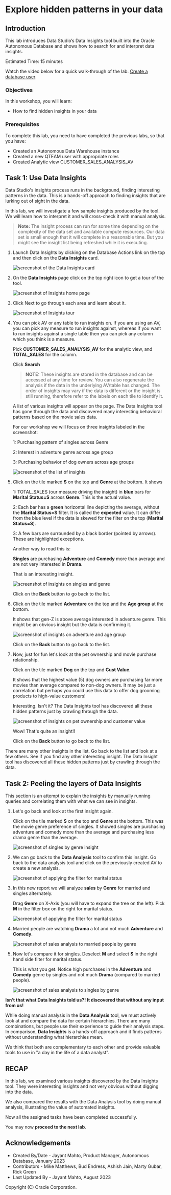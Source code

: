 # Explore hidden patterns in your data


## Introduction

This lab introduces Data Studio’s Data Insights tool built into the Oracle Autonomous Database and shows how to search for and interpret data insights.

Estimated Time: 15 minutes

Watch the video below for a quick walk-through of the lab.
[Create a database user](videohub:1_0o150ib2)


### Objectives

In this workshop, you will learn:
-	How to find hidden insights in your data

### Prerequisites

To complete this lab, you need to have completed the previous labs, so that you have:

- Created an Autonomous Data Warehouse instance
- Created a new QTEAM user with appropriate roles
- Created Analytic view CUSTOMER\_SALES\_ANALYSIS\_AV

## Task 1: Use Data Insights

Data Studio's insights process runs in the background, finding interesting patterns 
in the data. This is a hands-off approach to
finding insights that are lurking out of sight in the data.

In this lab, we will investigate a few sample insights produced by the tool.
We will learn how to interpret it and will cross-check it with manual
analysis.

>**Note:** The insight process can run for some time depending on the
complexity of the data set and available compute resources. Our data set
is small enough that it will complete in a reasonable time. But you might
see the insight list being refreshed while it is executing.


1.  Launch Data Insights by clicking on the Database Actions link on the
    top and then click on the **Data Insights** card.

    ![screenshot of the Data Insights card](images/image76_inst_card.png)

2.  On the **Data Insights** page click on the top right icon to get a tour of the
    tool.

    ![screenshot of Insights home page](images/image77_inst_home.png)

3.  Click Next to go through each area and learn about it.

    ![screenshot of Insights tour](images/image78_inst_tour.png)

4.  You can pick AV or any table to run insights on. 
    If you are using an AV, you can pick any measure to run insights against,
    whereas if you want to run insights against a single table then you can pick any column
    which you think is a measure.

    Pick **CUSTOMER\_SALES\_ANALYSIS\_AV** for the analytic view, and **TOTAL\_SALES**
    for the column. 
    
    Click **Search**
    
    >**NOTE:** These insights are stored in the database and can be accessed at any
    time for review. You can also regenerate the analysis if the data in
    the underlying AV/table has changed. The order of
    insights may vary if the data is different or the insight is still
    running, therefore refer to the labels on each tile to identify it.

    A list of various insights will appear on the page. The Data Insights tool has gone through the data and discovered
    many interesting behavioral patterns based on the movie sales data.
    
    
    For our workshop we will focus on three insights labeled in the screenshot:

      1: Purchasing pattern of singles across Genre

      2: Interest in adventure genre across age group 

      3: Purchasing behavior of dog owners across age groups
        
    ![screenshot of the list of insights](images/image79_inst_list.png)

5.  Click on the tile marked **S** on the top and **Genre** at the
    bottom. It shows

    1: TOTAL_SALES (our measure driving the insight) in **blue** bars for
    **Marital Status=S** across **Genre**. This is the actual value.
    
    2: Each bar has a **green** horizontal line depicting the average,
    without the **Marital Status=S** filter. It is called the **expected** value.
    It can differ from the blue level if the data is skewed for the filter
    on the top (**Marital Status=S**).
    
    3: A few bars are surrounded by a black border (pointed by arrows). These
    are highlighted exceptions.
    
    Another way to read this is:
    
    **Singles** are purchasing **Adventure** and **Comedy** more than
    average and are not very interested in **Drama**.
    
    That is an interesting insight.  
    
    ![screenshot of insights on singles and genre](images/image80_inst_maritalstatus_genre.png)

    Click on the **Back** button to go back to the list.

6.  Click on the tile marked **Adventure** on the top and the **Age group** at
    the bottom.

    It shows that gen-Z is above average interested in adventure genre. This might be an obvious insight but the data is confirming it.

    ![screenshot of insights on adventure and age group](images/image81_inst_adventure_age.png)

    Click on the **Back** button to go back to the list.

7.  Now, just for fun let's look at the pet ownership and movie purchase
    relationship.

    Click on the tile marked **Dog** on the top and **Cust Value**.
    
    It shows that the highest value (5) dog owners are purchasing far more movies than average compared to non-dog owners. It may be just a correlation but perhaps you could use this data to offer dog grooming products to high-value customers!
    
    Interesting. Isn't it? The Data Insights tool has discovered all these hidden
    patterns just by crawling through the data.

    ![screenshot of insights on pet ownership and customer value](images/image82_inst_pet_custvalue.png)

    Wow! That's quite an insight!! 

    Click on the **Back** button to go back to the list.

There are many other insights in the list. Go back to the list and look at a few others. See if you find any other interesting insight. The Data Insight tool has discovered all these hidden patterns just by crawling through the data.

## Task 2: Peeling the layers of Data Insights

This section is an attempt to explain the insights by manually running
queries and correlating them with what we can see in insights.

1.  Let's go back and look at the first insight again.

    Click on the tile marked **S** on the top and **Genre** at the bottom. This 
    was the movie genre preference of singles. It showed singles are purchasing 
    adventure and comedy more than the average and purchasing less drama genre than 
    the average.

    ![screenshot of singles by genre insight](images/image83_inst_single_genre.png)

2.  We can go back to the **Data Analysis** tool to confirm this
    insight. Go back to the data analysis tool and click on the previously created AV to create a new analysis.

    ![screenshot of applying the filter for marital status](images/image84_analyze_peeling_layer_home.png)

3.  In this new report we will analyze **sales** by **Genre** for married and singles alternately.

    Drag **Genre** on X-Axis (you will have to expand the tree on the left). 
    Pick **M** in the filter box on the right for marital status.

    ![screenshot of applying the filter for marital status](images/image84_analyze_filter.png)

4.  Married people are watching **Drama** a lot and not much
    **Adventure** and **Comedy**.

    ![screenshot of sales analysis to married people by genre](images/image85_analyze_married_genre.png)

5.  Now let's compare it for singles. Deselect **M** and select **S** in the right hand side filter for marital status.

    This is what you get. Notice high purchases in the **Adventure** and
    **Comedy** genre by singles and not much **Drama** (compared to
    married people).

    ![screenshot of sales analysis to singles by genre](images/image86_analyze_single_genre.png)

**Isn’t that what Data Insights told us?! It discovered that without any input from us!**

While doing manual analysis in the **Data Analysis** tool, 
we must actively look at and compare the data for
certain hierarchies. There are many combinations, but people use their
experience to guide their analysis steps. In comparison, **Data
Insights** is a hands-off approach and it finds patterns without
understanding what hierarchies mean.

We think that both are complementary to each other and provide valuable
tools to use in "a day in the life of a data analyst".

## RECAP

In this lab, we examined various insights discovered by the Data Insights tool. 
They were interesting insights and not very obvious without digging into the data.

We also compared the results with the Data Analysis tool by doing manual analysis, illustrating 
the value of automated insights.

Now all the assigned tasks have been completed successfully.

You may now **proceed to the next lab**.

## Acknowledgements

- Created By/Date - Jayant Mahto, Product Manager, Autonomous Database, January 2023
- Contributors - Mike Matthews, Bud Endress, Ashish Jain, Marty Gubar, Rick Green
- Last Updated By - Jayant Mahto, August 2023


Copyright (C)  Oracle Corporation.